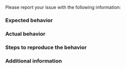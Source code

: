 Please report your issue with the following information:

### Expected behavior

### Actual behavior

### Steps to reproduce the behavior

### Additional information

